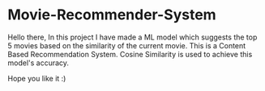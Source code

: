 # Movie-Recommender-System
Hello there,
In this project I have made a ML model which suggests the top 5 movies based on the similarity of the current movie. This is a Content Based Recommendation System.
Cosine Similarity is used to achieve this model's accuracy.

Hope you like it :)
